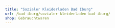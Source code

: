 ```yaml
---
title: "Sozialer Kleiderladen Bad Iburg"
url: /bad-iburg/sozialer-kleiderladen-bad-iburg/
shop: Gebrauchtwaren
---
```

